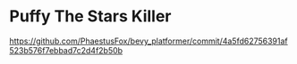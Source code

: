 # Puffy The Stars Killer
 
https://github.com/PhaestusFox/bevy_platformer/commit/4a5fd62756391af523b576f7ebbad7c2d4f2b50b
